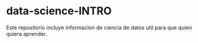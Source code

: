 # data-science-INTRO
Este repositorio incluye informacion de ciencia de datos util para que quien quiera aprender.

